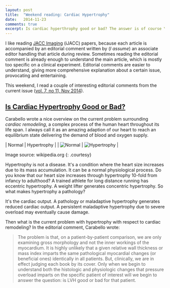 ```yaml
---
layout: post
title:  "Weekend reading: Cardiac Hypertrophy"
date:   2014-11-23
comments: true
excerpt: Is cardiac hyperthrophy good or bad? The answer is of course YES.
---
```


I like reading [JACC Imaging][iJACC] (iJACC) papers, because each article is accompanied by an editorial comment written by (*I assume*) an associate editor handling that article during review. Sometimes reading the editorial comment is already enough to understand the main article, which is mostly too specific on a clinical experiment. Editorial comments are easier to understand, giving more comprehensive explanation about a certain issue, provocating and entertaining.

This weekend, I read a couple of interesting editorial comments from the current issue ([vol. 7, no 11, Nov 2014][iJACCNov2014]).

## [Is Cardiac Hypertrophy Good or Bad?][Carabello2014]

Carabello wrote a nice overview on the current problem surrounding *cardiac remodeling*, a complex process of the human heart throughout its life span. I always call it as an amazing adaption of our heart to reach an equilibrium state delivering the demand of blood and oxygen supply.

| Normal | Hypertrophy |
| ![Normal](http://upload.wikimedia.org/wikipedia/commons/thumb/5/5f/Heart_normal_short_axis_section.jpg/287px-Heart_normal_short_axis_section.jpg) | ![Hypertrophy](http://upload.wikimedia.org/wikipedia/commons/thumb/b/ba/Heart_left_ventricular_hypertrophy_sa.jpg/287px-Heart_left_ventricular_hypertrophy_sa.jpg) |

Image source: wikipedia.org
{: .courtesy}

Hypertrophy is not a disease. It's a condition where the heart size increases due to its mass accumulation. It can be a normal physiological process. Do you know that our heart size increases through hypertrophy 10-fold from infancy to adulthood? A trained athlete for long distance running has eccentric hypertrophy. A weight lifter generates concentric hypertrophy. So what makes hypertrophy a pathology?

It's the cardiac output. A pathology or maladaptive hypertrophy generates reduced cardiac output. A persistent maladaptive hypertrophy due to severe overload may eventually cause damage.

Then what is the current problem with hypertrophy with respect to cardiac remodeling? In the editorial comment, Carabello wrote:

> The problem is that, on a patient-by-patient comparison, we are only examining gross morphology and not the inner workings of the myocardium. It is highly unlikely that a given relative wall thickness or mass index imparts the same pathological myocardial changes (or beneficial ones) identically in all patients. But, clinically, we are in effect judging each book by its cover. Only when we begin to understand both the histologic and physiologic changes that pressure overload imparts on the specific patient of interest will we begin to answer the question: is LVH good or bad for that patient.

[iJACCNov2014]: http://imaging.onlinejacc.org/issue.aspx?journalid=102&issueid=931128&direction=P
[iJACC]: http://imaging.onlinejacc.org/
[Carabello2014]: http://imaging.onlinejacc.org/article.aspx?articleID=1928187
